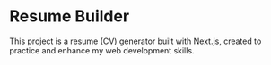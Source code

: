 # Resume Builder

This project is a resume (CV) generator built with Next.js, created to practice and enhance my web development skills.
